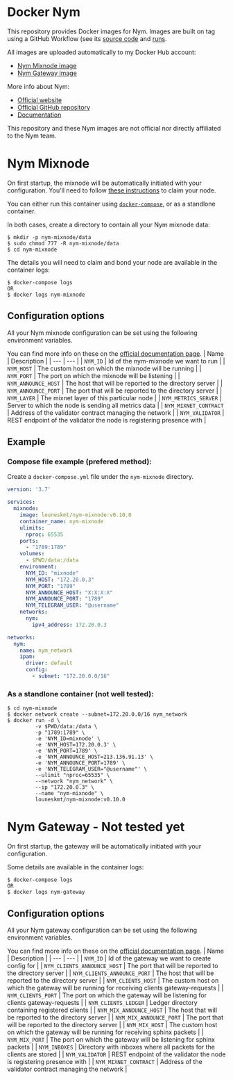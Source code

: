 # Docker Nym

This repository provides Docker images for Nym. Images are built on tag using a GitHub Workflow (see its [source code](https://github.com/louneskmt/docker-nym/blob/main/.github/workflows/on-tag.yml) and [runs](https://github.com/louneskmt/docker-nym/actions).

All images are uploaded automatically to my Docker Hub account:
- [Nym Mixnode image](https://hub.docker.com/repository/docker/louneskmt/nym-mixnode)
- [Nym Gateway image](https://hub.docker.com/repository/docker/louneskmt/nym-gateway)

More info about Nym:
- [Official website](https://nymtech.net)
- [Official GitHub repository](https://github.com/nymtech/nym)
- [Documentation](https://nymtech.net/docs/overview/)

This repository and these Nym images are not official nor directly affiliated to the Nym team.

# Nym Mixnode
On first startup, the mixnode will be automatically initiated with your configuration. You'll need to follow [these instructions](https://nymtech.net/docs/run-nym-nodes/mixnodes/#claim-your-mixnode-in-telegram-so-you-can-get-tokens) to claim your node. 

You can either run this container using [`docker-compose`](https://docs.docker.com/compose/install/), or as a standlone container.

In both cases, create a directory to contain all your Nym mixnode data:
```shell
$ mkdir -p nym-mixnode/data
$ sudo chmod 777 -R nym-mixnode/data
$ cd nym-mixnode
```

The details you will need to claim and bond your node are available in the container logs:
```shell
$ docker-compose logs
OR
$ docker logs nym-mixnode
```

## Configuration options
All your Nym mixnode configuration can be set using the following environment variables.

You can find more info on these on the [official documentation page](https://nymtech.net/docs/run-nym-nodes/mixnodes/).
| Name                | Description |
| ---                 | --- |
| `NYM_ID`              | Id of the nym-mixnode we want to run |
| `NYM_HOST`            | The custom host on which the mixnode will be running |
| `NYM_PORT`            | The port on which the mixnode will be listening |
| `NYM_ANNOUNCE_HOST`   | The host that will be reported to the directory server |
| `NYM_ANNOUNCE_PORT`   | The port that will be reported to the directory server |
| `NYM_LAYER`          | The mixnet layer of this particular node |
| `NYM_METRICS_SERVER`  | Server to which the node is sending all metrics data |
| `NYM_MIXNET_CONTRACT` | Address of the validator contract managing the network |
| `NYM_VALIDATOR`       | REST endpoint of the validator the node is registering presence with |

## Example

### Compose file example (prefered method):
Create a `docker-compose.yml` file under the `nym-mixnode` directory.

```yml
version: '3.7'

services:
  mixnode:
    image: louneskmt/nym-mixnode:v0.10.0
    container_name: nym-mixnode
    ulimits:
      nproc: 65535
    ports:
      - "1789:1789"
    volumes:
      - $PWD/data:/data
    environment:
      NYM_ID: "mixnode"
      NYM_HOST: "172.20.0.3"
      NYM_PORT: "1789"
      NYM_ANNOUNCE_HOST: "X:X:X:X"
      NYM_ANNOUNCE_PORT: "1789"
      NYM_TELEGRAM_USER: "@username"
    networks:
      nym:
        ipv4_address: 172.20.0.3

networks:
  nym:
    name: nym_network
    ipam:
      driver: default
      config:
        - subnet: "172.20.0.0/16"
```

### As a standlone container (not well tested):
```shell
$ cd nym-mixnode
$ docker network create --subnet=172.20.0.0/16 nym_network
$ docker run -d \
         -v $PWD/data:/data \
         -p "1789:1789" \
         -e 'NYM_ID=mixnode' \
         -e 'NYM_HOST=172.20.0.3' \
         -e 'NYM_PORT=1789' \
         -e 'NYM_ANNOUNCE_HOST=213.136.91.13' \
         -e 'NYM_ANNOUNCE_PORT=1789' \
         -e 'NYM_TELEGRAM_USER="@username"' \
         --ulimit "nproc=65535" \
         --network "nym_network" \
         --ip "172.20.0.3" \
         --name "nym-mixnode" \
         louneskmt/nym-mixnode:v0.10.0
```

# Nym Gateway - Not tested yet
On first startup, the gateway will be automatically initiated with your configuration.

Some details are available in the container logs:
```
$ docker-compose logs
OR
$ docker logs nym-gateway
```

## Configuration options
All your Nym gateway configuration can be set using the following environment variables.

You can find more info on these on the [official documentation page](https://nymtech.net/docs/run-nym-nodes/gateways/).
| Name                        | Description |
| ---                         | --- |
| `NYM_ID`                    | Id of the gateway we want to create config for |
| `NYM_CLIENTS_ANNOUNCE_HOST` | The port that will be reported to the directory server |
| `NYM_CLIENTS_ANNOUNCE_PORT` | The host that will be reported to the directory server |
| `NYM_CLIENTS_HOST`          | The custom host on which the gateway will be running for receiving clients gateway-requests |
| `NYM_CLIENTS_PORT`          | The port on which the gateway will be listening for clients gateway-requests |
| `NYM_CLIENTS_LEDGER`        | Ledger directory containing registered clients |
| `NYM_MIX_ANNOUNCE_HOST`     | The host that will be reported to the directory server |
| `NYM_MIX_ANNOUNCE_PORT`     | The port that will be reported to the directory server |
| `NYM_MIX_HOST`              | The custom host on which the gateway will be running for receiving sphinx packets |
| `NYM_MIX_PORT`              | The port on which the gateway will be listening for sphinx packets |
| `NYM_INBOXES`               | Directory with inboxes where all packets for the clients are stored |
| `NYM_VALIDATOR`             | REST endpoint of the validator the node is registering presence with |
| `NYM_MIXNET_CONTRACT` | Address of the validator contract managing the network |
